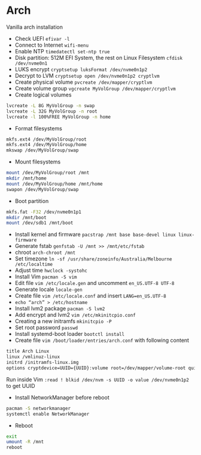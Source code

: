 # Arch
Vanilla arch installation

* Check UEFI `efivar -l`
* Connect to Internet `wifi-menu`
* Enable NTP `timedatectl set-ntp true`
* Disk partition: 512M EFI System, the rest on Linux Filesystem `cfdisk /dev/nvme0n1`
* LUKS encrypt `cryptsetup luksFormat /dev/nvme0n1p2`
* Decrypt to LVM `cryptsetup open /dev/nvme0n1p2 cryptlvm`
* Create physical volume `pvcreate /dev/mapper/cryptlvm`
* Create volume group `vgcreate MyVolGroup /dev/mapper/cryptlvm`
* Create logical volumes
```bash
lvcreate -L 8G MyVolGroup -n swap
lvcreate -L 32G MyVolGroup -n root
lvcreate -l 100%FREE MyVolGroup -n home
```
* Format filesystems
```bash
mkfs.ext4 /dev/MyVolGroup/root
mkfs.ext4 /dev/MyVolGroup/home
mkswap /dev/MyVolGroup/swap
```
* Mount filesystems
```bash
mount /dev/MyVolGroup/root /mnt
mkdir /mnt/home
mount /dev/MyVolGroup/home /mnt/home
swapon /dev/MyVolGroup/swap
```
* Boot partition
```bash
mkfs.fat -F32 /dev/nvme0n1p1
mkdir /mnt/boot
mount /dev/sdb1 /mnt/boot
```
* Install kernel and firmware `pacstrap /mnt base base-devel linux linux-firmware`
* Generate fstab `genfstab -U /mnt >> /mnt/etc/fstab`
* chroot `arch-chroot /mnt`
* Set timezone `ln -sf /usr/share/zoneinfo/Australia/Melbourne /etc/localtime`
* Adjust time `hwclock -systohc`
* Install Vim `pacman -S vim`
* Edit file `vim /etc/locale.gen` and uncomment `en_US.UTF-8 UTF-8`
* Generate locale `locale-gen`
* Create file `vim /etc/locale.conf` and insert `LANG=en_US.UTF-8`
* `echo “arch” > /etc/hostname`
* Install lvm2 package `pacman -S lvm2`
* Add encrypt and lvm2 `vim /etc/mkinitcpio.conf`
* Creating a new initramfs `mkinitcpio -P`
* Set root password `passwd`
* Install systemd-boot loader `bootctl install`
* Create file `vim /boot/loader/entries/arch.conf` with following content
```bash
title Arch Linux
linux /vmlinuz-linux
initrd /initramfs-linux.img
options cryptdevice=UUID={UUID}:volume root=/dev/mapper/volume-root quiet rw
```
Run inside Vim `:read ! blkid /dev/nvm -s UUID -o value /dev/nvme0n1p2` to get UUID
* Install NetworkManager before reboot 
```bash
pacman -S networkmanager
systemctl enable NetworkManager
```
* Reboot
```bash
exit
umount -R /mnt
reboot
```
